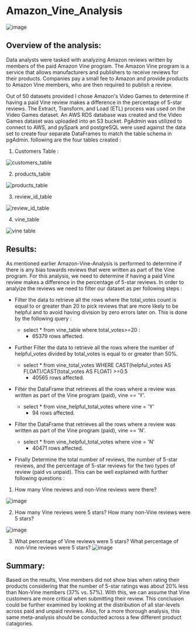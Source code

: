 # Amazon_Vine_Analysis

![image](https://user-images.githubusercontent.com/92283185/154821298-7db953c1-d523-42d3-b096-e1ac20068f20.png)


## Overview of the analysis: 

Data analysts were tasked with analyzing Amazon reviews written by members of the paid Amazon Vine program. The Amazon Vine program is a service that allows manufacturers and publishers to receive reviews for their products. Companies pay a small fee to Amazon and provide products to Amazon Vine members, who are then required to publish a review.

Out of 50 datasets provided I chose Amazon's Video Games to determine if having a paid Vine review makes a difference in the percentage of 5-star reviews. The Extract, Transform, and Load (ETL) process was used on the Video Games dataset. An AWS RDS database was created and the Video Games dataset was uploaded into an S3 bucket. PgAdmin was utilized to connect to AWS, and pySpark and postgreSQL were used against the data set to create four separate DataFrames to match the table schema in pgAdmin. 
following are the four tables created :
1. Customers Table :

![customers_table](https://user-images.githubusercontent.com/92283185/154827082-a71f5148-b961-435c-a8db-fc0621d1f5c9.PNG)

2. products_table

![products_table](https://user-images.githubusercontent.com/92283185/154827108-615aa256-d1d9-4dd3-8191-0f5b8e418852.PNG)

3. review_id_table

![review_id_table](https://user-images.githubusercontent.com/92283185/154827136-f280482a-4b34-4173-a1f1-688d4d7613cd.PNG)

4. vine_table

![vine table](https://user-images.githubusercontent.com/92283185/154827151-b9b97402-3f59-4d41-9a3d-46b13a7af2ec.PNG)



## Results: 

As mentioned earlier Amazon-Vine-Analysis is performed to determine if there is any bias towards reviews that were written as part of the Vine program. For this analysis, we need to determine if having a paid Vine review makes a difference in the percentage of 5-star reviews. In order to analyize the reviews we need to filter our dataset as per following steps :

- Filter the data to retrieve all the rows where the total_votes count is equal to or greater than 20 to pick reviews that are more likely to be helpful and to avoid having division by zero errors later on. This is done by the following query :
  - select * from vine_table where total_votes>=20 : 
    - 65379 rows affected.

- Further Filter the data to retrieve all the rows where the number of helpful_votes divided by total_votes is equal to or greater than 50%.
  - select * from vine_total_votes WHERE CAST(helpful_votes AS FLOAT)/CAST(total_votes AS FLOAT) >=0.5
    - 40565 rows affected.

- Filter the DataFrame that retrieves all the rows where a review was written as part of the Vine program (paid), vine == 'Y'.
  - select * from vine_helpful_total_votes where vine = 'Y'
    - 94 rows affected.

- Filter the DataFrame that retrieves all the rows where a review was written as part of the Vine program (paid), vine == 'N'.
  - select * from vine_helpful_total_votes where vine = 'N'
    - 40471 rows affected.

- Finally Determine the total number of reviews, the number of 5-star reviews, and the percentage of 5-star reviews for the two types of review (paid vs unpaid). This can be well explained with further following questions :
  
1.  How many Vine reviews and non-Vine reviews were there?

![image](https://user-images.githubusercontent.com/92283185/154822019-629fc371-c740-4d2d-bbd5-80f1fff889c3.png)



2.  How many Vine reviews were 5 stars? How many non-Vine reviews were 5 stars?

![image](https://user-images.githubusercontent.com/92283185/154822054-995aa0d5-6d17-485c-bed4-df627b5e14fc.png)



3.  What percentage of Vine reviews were 5 stars? What percentage of non-Vine reviews were 5 stars?
![image](https://user-images.githubusercontent.com/92283185/154822138-fb787bed-5b16-4bd5-aa9c-6ba6f82c1232.png)



## Summary: 

Based on the results, Vine members did not show bias when rating their products considering that the number of 5-star ratings was about 20% less than Non-Vine members (37% vs. 57%). With this, we can assume that Vine customers are more critical when submitting their review. This conclusion could be further examined by looking at the distribution of all star-levels across paid and unpaid reviews. Also, for a more thorough analysis, this same meta-analysis should be conducted across a few different product catagories.
